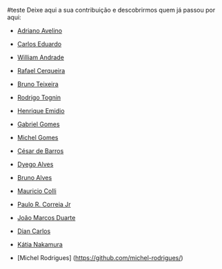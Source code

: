 #teste
Deixe aqui a sua contribuição e descobrirmos quem já passou por aqui:

- [Adriano Avelino](https://github.com/adrianoavelino)

- [Carlos Eduardo](https://github.com/kdpsa)

- [William Andrade](https://github.com/williandrade)

- [Rafael Cerqueira](https://github.com/rafascerqueira)

- [Bruno Teixeira](https://github.com/BrunoTxr)

- [Rodrigo Tognin](https://github.com/rotognin)

- [Henrique Emidio](https://github.com/henrymidio)

- [Gabriel Gomes](https://github.com/gabrielgomesferraz)

- [Michel Gomes](https://github.com/jmallone)

- [César de Barros](https://github.com/cbsorrilha)

- [Dyego Alves](https://github.com/dyegoalves)

- [Bruno Alves](https://github.com/brunoalvesdasilva)

- [Mauricio Colli](https://github.com/mauriciocolli)

- [Paulo R. Correia Jr](https://github.com/dopaco)

- [João Marcos Duarte](https://github.com/johnmarcus015)

- [Dian Carlos](https://github.com/diancabral/)

- [Kátia Nakamura](https://github.com/katiayn/)

- [Michel Rodrigues] (https://github.com/michel-rodrigues/)
